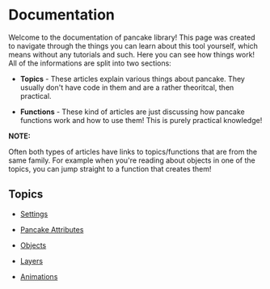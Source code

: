 # Documentation

Welcome to the documentation of pancake library! This page was created to navigate through the things you can learn about this tool yourself, which means without any tutorials and such. Here you can see how things work! All of the informations are split into two sections:

* **Topics** - These articles explain various things about pancake. They usually don't have code in them and are a rather theoritcal, then practical.

* **Functions** - These kind of articles are just discussing how pancake functions work and how to use them! This is purely practical knowledge!


**NOTE:**

Often both types of articles have links to topics/functions that are from the same family. For example when you're reading about objects in one of the topics, you can jump straight to a function that creates them!

## Topics

* [Settings](http://mightypancake.games/#/documentation/topics/settings)

* [Pancake Attributes](http://mightypancake.games/#/documentation/topics/pancake_attributes)

* [Objects](http://mightypancake.games/documentation/#/topics/objects)

* [Layers](http://mightypancake.games/documentation/#/topics/layers)

* [Animations](http://mightypancake.games/documentation/#/topics/animations)

